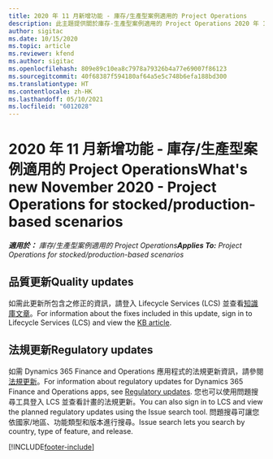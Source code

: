 ```yaml
---
title: 2020 年 11 月新增功能 - 庫存/生產型案例適用的 Project Operations
description: 此主題提供關於庫存-生產型案例適用的 Project Operations 2020 年 11 月版本中所提供之品質更新的資訊。
author: sigitac
ms.date: 10/15/2020
ms.topic: article
ms.reviewer: kfend
ms.author: sigitac
ms.openlocfilehash: 809e89c10ea8c7978a79326b4a77e69007f86123
ms.sourcegitcommit: 40f68387f594180af64a5e5c748b6efa188bd300
ms.translationtype: HT
ms.contentlocale: zh-HK
ms.lasthandoff: 05/10/2021
ms.locfileid: "6012028"
---
```

# <a name="whats-new-november-2020---project-operations-for-stockedproduction-based-scenarios"></a><span data-ttu-id="371bc-103">2020 年 11 月新增功能 - 庫存/生產型案例適用的 Project Operations</span><span class="sxs-lookup"><span data-stu-id="371bc-103">What's new November 2020 - Project Operations for stocked/production-based scenarios</span></span>

<span data-ttu-id="371bc-104">_**適用於：** 庫存/生產型案例適用的 Project Operations_</span><span class="sxs-lookup"><span data-stu-id="371bc-104">_**Applies To:** Project Operations for stocked/production-based scenarios_</span></span>

## <a name="quality-updates"></a><span data-ttu-id="371bc-105">品質更新</span><span class="sxs-lookup"><span data-stu-id="371bc-105">Quality updates</span></span>

<span data-ttu-id="371bc-106">如需此更新所包含之修正的資訊，請登入 Lifecycle Services (LCS) 並查看[知識庫文章](https://fix.lcs.dynamics.com/Issue/Details?bugId=488609&amp;dbType=3&amp;qc=8251e8e1d5e2386de850599926c1adc3fec8e2ba25308036d22cdfe0a1c28fc7)。</span><span class="sxs-lookup"><span data-stu-id="371bc-106">For information about the fixes included in this update, sign in to Lifecycle Services (LCS) and view the [KB article](https://fix.lcs.dynamics.com/Issue/Details?bugId=488609&amp;dbType=3&amp;qc=8251e8e1d5e2386de850599926c1adc3fec8e2ba25308036d22cdfe0a1c28fc7).</span></span>

## <a name="regulatory-updates"></a><span data-ttu-id="371bc-107">法規更新</span><span class="sxs-lookup"><span data-stu-id="371bc-107">Regulatory updates</span></span>

<span data-ttu-id="371bc-108">如需 Dynamics 365 Finance and Operations 應用程式的法規更新資訊，請參閱[法規更新](/dynamics365/finance/localizations/regulatory-updates)。</span><span class="sxs-lookup"><span data-stu-id="371bc-108">For information about regulatory updates for Dynamics 365 Finance and Operations apps, see [Regulatory updates](/dynamics365/finance/localizations/regulatory-updates).</span></span> <span data-ttu-id="371bc-109">您也可以使用問題搜尋工具登入 LCS 並查看計畫的法規更新。</span><span class="sxs-lookup"><span data-stu-id="371bc-109">You can also sign in to LCS and view the planned regulatory updates using the Issue search tool.</span></span> <span data-ttu-id="371bc-110">問題搜尋可讓您依國家/地區、功能類型和版本進行搜尋。</span><span class="sxs-lookup"><span data-stu-id="371bc-110">Issue search lets you search by country, type of feature, and release.</span></span>


[!INCLUDE[footer-include](../../includes/footer-banner.md)]